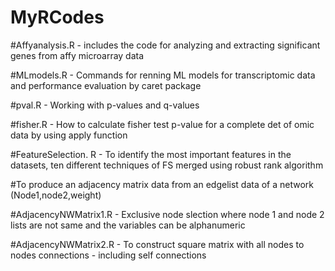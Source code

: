 # MyRCodes
#Affyanalysis.R - includes the code for analyzing and extracting significant genes from affy microarray data

#MLmodels.R - Commands for renning ML models for transcriptomic data and performance evaluation by caret package

#pval.R - Working with p-values and q-values

#fisher.R - How to calculate fisher test p-value for a complete det of omic data by using apply function

#FeatureSelection. R - To identify the most important features in the datasets, ten different techniques of FS merged using robust rank algorithm

#To produce an adjacency matrix data from an edgelist data of a network (Node1,node2,weight)

#AdjacencyNWMatrix1.R - Exclusive node slection where node 1 and node 2 lists are not same and the variables can be alphanumeric

#AdjacencyNWMatrix2.R - To construct square matrix with all nodes to nodes connections - including self connections
